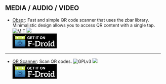 <!--
    Copyright (C)  2016 PRIMOKORN.
    Permission is granted to copy, distribute and/or modify this document
    under the terms of the GNU Free Documentation License, Version 1.3
    or any later version published by the Free Software Foundation;
    with no Invariant Sections, no Front-Cover Texts, and no Back-Cover Texts.
    A copy of the license is included in the section entitled "GNU
    Free Documentation License".
-->
## MEDIA / AUDIO / VIDEO

* [Obsqr](http://v.ht/z9AI): Fast and simple QR code scanner that uses the zbar library. Minimalistic design allows you to access QR content with a single tap.
![MIT](https://img.shields.io/badge/License-MIT-orange.svg?style=flat-square)
[![](https://img.shields.io/badge/Source-Github-lightgrey.svg?style=flat-square)](https://github.com/trikita/obsqr)  
[![](Pictures/F-Droid.png)](http://v.ht/z9AI)

***

* [QR Scanner](http://v.ht/BVj7): Scan QR codes.
![GPLv3](https://img.shields.io/badge/License-GPLv3-brightgreen.svg?style=flat-square)
[![](https://img.shields.io/badge/Source-Github-lightgrey.svg?style=flat-square)](https://github.com/SecUSo/privacy-friendly-qr-scanner)  
[![](Pictures/F-Droid.png)](http://v.ht/BVj7)